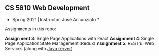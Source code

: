 ## CS 5610 Web Development
* Spring 2021 | Instructor: José Annunziato *

Assignments in this repo:

**Assignment 3**: Single Page Applications with React
**Assignment 4**: Single Page Application State Management (Redux)
**Assignment 5**: RESTful Web Services (along with [Java server](https://github.com/mirandaday16/wbdv-sp21-02-adkins.m-server-java))
